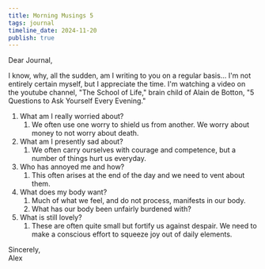 ```yaml
---
title: Morning Musings 5
tags: journal
timeline_date: 2024-11-20
publish: true
---
```


Dear Journal,

I know, why, all the sudden, am I writing to you on a regular basis...
I'm not entirely certain myself, but I appreciate the time. I'm watching a video on the youtube channel, "The School of Life,"
brain child of Alain de Botton, "5 Questions to Ask Yourself Every Evening."

1. What am I really worried about?
    1. We often use one worry to shield us from another. We worry about money to not worry about death.
2. What am I presently sad about?
    1. We often carry ourselves with courage and competence, but a number of things hurt us everyday.
3. Who has annoyed me and how?
    1. This often arises at the end of the day and we need to vent about them.
4. What does my body want?
    1. Much of what we feel, and do not process, manifests in our body.
    1. What has our body been unfairly burdened with?
5. What is still lovely?
    1. These are often quite small but fortify us against despair. We need to make a conscious effort to squeeze joy out of daily elements.

Sincerely,\
Alex
